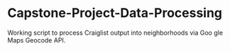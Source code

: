 # Capstone-Project-Data-Processing

Working script to process Craiglist output into neighborhoods via Goo
gle Maps Geocode API.
